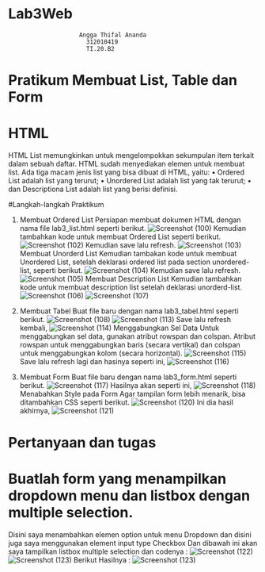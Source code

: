 # Lab3Web
                        Angga Thifal Ananda
                          312010419 
                          TI.20.B2
# Pratikum Membuat List, Table dan Form

# HTML

HTML List memungkinkan untuk mengelompokkan sekumpulan item terkait dalam sebuah daftar.
HTML sudah menyediakan elemen untuk membuat list. Ada tiga macam jenis list yang bisa dibuat
di HTML, yaitu:
• Ordered List adalah list yang terurut;
• Unordered List adalah list yang tak terurut;
• dan Descriptiona List adalah list yang berisi definisi.

#Langkah-langkah Praktikum

1. Membuat Ordered List
Persiapan membuat dokumen HTML dengan nama file lab3_list.html seperti berikut.
![Screenshot (100)](https://user-images.githubusercontent.com/73052649/160088178-fd25ce42-36f9-410b-8042-720b72aa74f4.png)
Kemudian tambahkan kode untuk membuat Ordered List seperti berikut.
![Screenshot (102)](https://user-images.githubusercontent.com/73052649/160088237-dc40c94b-5219-438f-8370-f72c995457fe.png)
Kemudian save lalu refresh.
![Screenshot (103)](https://user-images.githubusercontent.com/73052649/160088496-e2cbaadc-49fa-4f77-9a76-3c2523b3ca24.png)
Membuat Unorderd List
Kemudian tambakan kode untuk membuat Unordered List, setelah deklarasi ordered list pada
section unordered-list, seperti berikut.
![Screenshot (104)](https://user-images.githubusercontent.com/73052649/160088540-886149bd-81c5-44e2-bb53-004f6e5f8fd4.png)
Kemudian save lalu refresh.
![Screenshot (105)](https://user-images.githubusercontent.com/73052649/160088632-b7ba2566-3df3-430d-b25a-f4144b2e722d.png)
Membuat Description List
Kemudian tambahkan kode untuk membuat description list setelah deklarasi unorderd-list.
![Screenshot (106)](https://user-images.githubusercontent.com/73052649/160088766-7ed319de-5c65-4dae-8b72-50cf43c56539.png)
![Screenshot (107)](https://user-images.githubusercontent.com/73052649/160088793-11f97c33-4855-4223-911c-ed6d351cf9b6.png)

2. Membuat Tabel
Buat file baru dengan nama lab3_tabel.html seperti berikut.
![Screenshot (108)](https://user-images.githubusercontent.com/73052649/160089257-df441191-7fa9-4494-8851-6c48f0e66d6f.png)
![Screenshot (113)](https://user-images.githubusercontent.com/73052649/160089275-91975ac7-9991-4e23-9626-640aa5f52662.png)
Save lalu refresh kembali,
![Screenshot (114)](https://user-images.githubusercontent.com/73052649/160089399-64bec34b-6ed9-459f-a3ca-b1716b5478ed.png)
Menggabungkan Sel Data
Untuk menggabungkan sel data, gunakan atribut rowspan dan colspan. Atribut rowspan untuk
menggabungkan baris (secara vertikal) dan colspan untuk menggabungkan kolom (secara
horizontal).
![Screenshot (115)](https://user-images.githubusercontent.com/73052649/160089596-161f595a-5f4a-4082-8f5b-dfd72dd51aee.png)
Save lalu refresh lagi dan hasinya seperti ini,
![Screenshot (116)](https://user-images.githubusercontent.com/73052649/160089665-c3458177-6784-43e3-a0f2-62e43f48f895.png)

3. Membuat Form
Buat file baru dengan nama lab3_form.html seperti berikut.
![Screenshot (117)](https://user-images.githubusercontent.com/73052649/160089876-d3257ba7-b757-4811-a4df-7c4fe3878dc2.png)
Hasilnya akan seperti ini,
![Screenshot (118)](https://user-images.githubusercontent.com/73052649/160090033-7fd824d0-0e87-4f32-8449-84cb5deafe1d.png)
Menabahkan Style pada Form
Agar tampilan form lebih menarik, bisa ditambahkan CSS seperti berikut.
![Screenshot (120)](https://user-images.githubusercontent.com/73052649/160090076-316821e8-101a-4026-8422-85bfcb568ced.png)
Ini dia hasil akhirnya,
![Screenshot (121)](https://user-images.githubusercontent.com/73052649/160090125-fac68207-6bf7-4e10-8b73-0058d67460df.png)

# Pertanyaan dan tugas
# Buatlah form yang menampilkan dropdown menu dan listbox dengan multiple selection.
 
Disini saya menambahkan elemen option untuk menu Dropdown dan disini juga saya menggunakan element input type Checkbox
Dan dibawah ini akan saya tampilkan listbox multiple selection dan codenya :
![Screenshot (122)](https://user-images.githubusercontent.com/73052649/160265357-4369b123-21d7-4e27-93a0-985ab80ddac1.png)![Screenshot (123)](https://user-images.githubusercontent.com/73052649/160265360-d99f1cd6-03cc-4f79-a191-c3f07d0e8bf6.png)
Berikut Hasilnya : 
![Screenshot (123)](https://user-images.githubusercontent.com/73052649/160265273-8e4d3c73-59a0-410a-bb5f-3119ed276eef.png)

  










